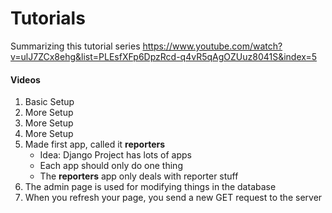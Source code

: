 # Tutorials

Summarizing this tutorial series
https://www.youtube.com/watch?v=ulJ7ZCx8ehg&list=PLEsfXFp6DpzRcd-q4vR5qAgOZUuz8041S&index=5

#### Videos
1. Basic Setup
2. More Setup
3. More Setup
4. More Setup
5. Made first app, called it **reporters**
    - Idea: Django Project has lots of apps
    - Each app should only do one thing
    - The **reporters** app only deals with reporter stuff
6. The admin page is used for modifying things in the database
7. When you refresh your page, you send a new GET request to the server